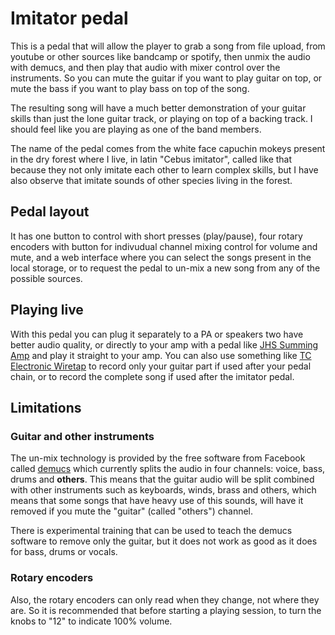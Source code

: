# Imitator pedal

This is a pedal that will allow the player to grab a song from file upload, from youtube or other sources like bandcamp or spotify, then unmix the audio with demucs, and then play that audio with mixer control over the instruments. So you can mute the guitar if you want to play guitar on top, or mute the bass if you want to play bass on top of the song.

The resulting song will have a much better demonstration of your guitar skills than just the lone guitar track, or playing on top of a backing track. I should feel like you are playing as one of the band members.

The name of the pedal comes from the white face capuchin mokeys present in the dry forest where I live, in latin "Cebus imitator", called like that because they not only imitate each other to learn complex skills, but I have also observe that imitate sounds of other species living in the forest.

## Pedal layout

It has one button to control with short presses (play/pause), four rotary encoders with button for indivudual channel mixing control for volume and mute, and a web interface where you can select the songs present in the local storage, or to request the pedal to un-mix a new song from any of the possible sources.

## Playing live

With this pedal you can plug it separately to a PA or speakers two have better audio quality, or directly to your amp with a pedal like [JHS Summing Amp](https://www.jhspedals.info/summing-amp) and play it straight to your amp. You can also use something like [TC Electronic Wiretap](https://www.tcelectronic.com/product.html?modelCode=P0CM1) to record only your guitar part if used after your pedal chain, or to record the complete song if used after the imitator pedal.

## Limitations

### Guitar and other instruments

The un-mix technology is provided by the free software from Facebook called [demucs](https://github.com/facebookresearch/demucs) which currently splits the audio in four channels: voice, bass, drums and **others**. This means that the guitar audio will be split combined with other instruments such as keyboards, winds, brass and others, which means that some songs that have heavy use of this sounds, will have it removed if you mute the "guitar" (called "others") channel.

There is experimental training that can be used to teach the demucs software to remove only the guitar, but it does not work as good as it does for bass, drums or vocals.

### Rotary encoders

Also, the rotary encoders can only read when they change, not where they are. So it is recommended that before starting a playing session, to turn the knobs to "12" to indicate 100% volume.
